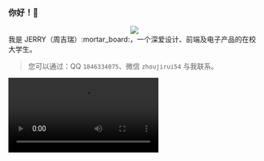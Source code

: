 ### 你好！👋
<div align="center">
  <img src="https://s2.loli.net/2022/01/10/8x6kjQbIcJlmO1w.gif">
</div>
我是 JERRY（周吉瑞）:mortar_board:，一个深爱设计、前端及电子产品的在校大学生。

> 您可以通过：QQ `1846334075`、微信 `zhoujirui54` 与我联系。

<video src="https://www.bilibili.com/video/BV1dD4y1F7y7?share_source=copy_web" controls="controls">
您的浏览器不支持 video 标签。
</video>
